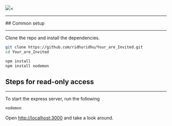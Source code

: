 ![](https://github.com/ridhuridhu/Your_are_Invited/blob/master/screenshots/Screenshot_2020-06-01%20You%60re%20Invited%20%F0%9F%A5%82.png)<
<hr>
## Common setup
<hr>
Clone the repo and install the dependencies.

```bash
git clone https://github.com/ridhuridhu/Your_are_Invited.git
cd Your_are_Invited
```

```bash
npm install
npm install nodemon
```

## Steps for read-only access
<hr>
To start the express server, run the following

```bash
nodemon
```

Open [http://localhost:3000](http://localhost:3000) and take a look around.
